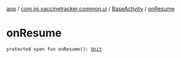 [app](../../index.md) / [com.jnj.vaccinetracker.common.ui](../index.md) / [BaseActivity](index.md) / [onResume](./on-resume.md)

# onResume

`protected open fun onResume(): `[`Unit`](https://kotlinlang.org/api/latest/jvm/stdlib/kotlin/-unit/index.html)